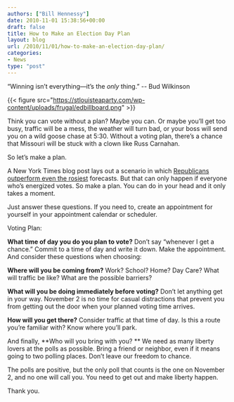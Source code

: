 ```yaml
---
authors: ["Bill Hennessy"]
date: 2010-11-01 15:38:56+00:00
draft: false
title: How to Make an Election Day Plan
layout: blog
url: /2010/11/01/how-to-make-an-election-day-plan/
categories:
- News
type: "post"
---
```


“Winning isn’t everything—it’s the _only_ thing.” -- Bud Wilkinson

 

{{< figure src="https://stlouisteaparty.com/wp-content/uploads/frugal/edbillboard.png" >}}


 

Think you can vote without a plan? Maybe you can. Or maybe you’ll get too busy, traffic will be a mess, the weather will turn bad, or your boss will send you on a wild goose chase at 5:30. Without a voting plan, there’s a chance that Missouri will be stuck with a clown like Russ Carnahan. 

 

So let’s make a plan. 

 

A New York Times blog post lays out a scenario in which [Republicans outperform even the rosiest](https://fivethirtyeight.blogs.nytimes.com/2010/10/31/5-reasons-republicans-could-do-even-better-than-expected/?utm_source=twitterfeed&utm_medium=twitter) forecasts. But that can only happen if everyone who’s energized votes. So make a plan. You can do in your head and it only takes a moment.

 

Just answer these questions. If you need to, create an appointment for yourself in your appointment calendar or scheduler. 

 

Voting Plan:

 

**What time of day you do you plan to vote?** Don’t say “whenever I get a chance.” Commit to a time of day and write it down. Make the appointment. And consider these questions when choosing:

 

**Where will you be coming from?** Work? School? Home? Day Care? What will traffic be like? What are the possible barriers?

 

**What will you be doing immediately before voting?** Don’t let anything get in your way. November 2 is no time for casual distractions that prevent you from getting out the door when your planned voting time arrives.

 

**How will you get there?** Consider traffic at that time of day. Is this a route you’re familiar with? Know where you’ll park.

 

And finally, **Who will you bring with you? ** We need as many liberty lovers at the polls as possible. Bring a friend or neighbor, even if it means going to two polling places. Don’t leave our freedom to chance.

 

The polls are positive, but the only poll that counts is the one on November 2, and no one will call you. You need to get out and make liberty happen. 

 

Thank you. 

